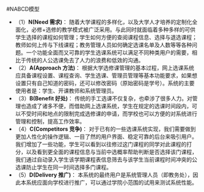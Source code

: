 #NABCD模型
- （1）**N(Need 需求)**：
 随着大学课程的多样化，以及大学人才培养的定制化全面化，必修+选修的教学模式被广泛采用。与此同时就面临着多种多样的可供学生选择的课程如何管理；学生如何方便的查阅课程信息、选择与退选课程；教师如何上传与下线课程；教务管理人员如何确定选课名单及人数等等各种问题。一个功能全面而又可靠的学生选课系统可以满足不同种类用户的需要，相比于传统的人公选课免去了人力的浪费和低效的沟通。
- （2）**A(Approach 方法)**：
根据大学选修课管理的基本过程，网上选课系统应具备课程设置、课程查询、学生选课、管理员管理等基本功能要求，如果想设置只有自己知道的密码，还可以修改密码（原始密码是学号）。系统的主要使用者是：学生、开课教师和系统管理员。
- （3）**B(Benefit 好处)**：
传统的手工选课不仅复杂，也牵涉了很多人力。对管理也造成了诸多不便，而借助网上选课系统，学生在规定的选课时间段内，可以不受时间和地点的限制完成选修课的申请，而学校也可以方便的对系统进行管理和控制，提高工作效率。
- （4）**C(Competitors 竞争)**：
对于已有的一些选课系统实现，我们需要做到更加人性化的操作逻辑、一目了然的用户界面、稳定可靠的后台来吸引用户。我们增加了一些功能，学生可以看到以往修过这门课程的同学对此课程的打分，以及看到更全面的课程信息与当前中选概率帮助判断是否选择该门课程，我们通过自动录入学生该学期课程表信息筛去与该学生当前课程时间冲突的公选课防止学生在同一时间选择多门课程。
- （5）**D(Delivery 推广)**：
本系统的最终用户是系统管理人员（即教务处），因此本系统应面向学校进行推广，可以通过学院小范围的试用来测试系统性能。
